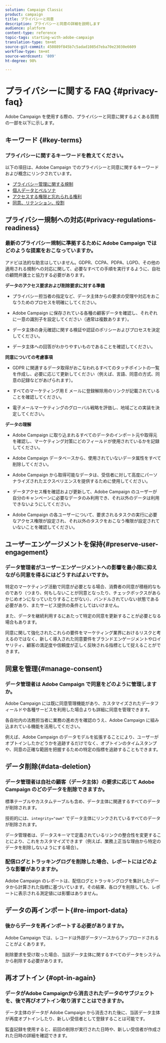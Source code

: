 ```yaml
---
solution: Campaign Classic
product: campaign
title: プライバシーと同意
description: プライバシーと同意の詳細を説明します
audience: platform
content-type: reference
topic-tags: starting-with-adobe-campaign
translation-type: tm+mt
source-git-commit: 450889f845b7c5adad1085d7eba70e23030e6609
workflow-type: tm+mt
source-wordcount: '809'
ht-degree: 98%

---
```



# プライバシーに関する FAQ {#privacy-faq}

Adobe Campaign を使用する際の、プライバシーと同意に関するよくある質問の一部を以下に示します。

## キーワード {#key-terms}

### プライバシーに関するキーワードを教えてください。

以下の項目は、Adobe Campaign でのプライバシーと同意に関するキーワードおよび概念にリンクされています。

* [プライバシー管理に関する規制](../../platform/using/privacy-management.md#privacy-management-regulations)
* [個人データとペルソナ](../../platform/using/privacy-and-recommendations.md#personal-data)
* [アクセスする権限と忘れられる権利](../../platform/using/privacy-management.md#right-access-forgotten)
* [同意、リテンション、役割](../../platform/using/privacy-management.md#consent-retention-roles)

## プライバシー規制への対応{#privacy-regulations-readiness}

### 最新のプライバシー規制に準拠するために Adobe Campaign ではどのような提案をおこなっていますか。

アドビは法的な助言はしていません。GDPR、CCPA、PDPA、LGPD、その他の適用される規制への対応に関して、必要なすべての手順を実行するように、自社の顧問弁護士と協力する必要があります。

**データのアクセス要求および削除要求に対する準備**

* プライバシー担当者の指定など、データ主体からの要求の受理や対応をおこなうためのプロセスを明確にしてください。

* Adobe Campaign に保存されている各種の顧客データを確認し、それぞれに一意の識別子を設定してください（通常は複数あります）。

* データ主体の身元確認に関する検証や認証のポリシーおよびプロセスを決定してください。

* データ主体への回答がわかりやすいものであることを確認してください。

**同意についての考慮事項**

* GDPR に関連するデータ取得がおこなわれるすべてのタッチポイントの一覧を作成し、必要に応じて更新してください（例えば、言語、同意の方式、同意の記録などがあげられます）。

* すべてのマーケティング用 E メールに登録解除用のリンクが記載されていることを確認してください。

* 電子メールマーケティングのグローバル戦略を評価し、地域ごとの実装を決定してください。

**データの理解**

* Adobe Campaign に取り込まれるすべてのデータのインポート元や取得元を確認し、マーケティング対策にどのフィールドが使用されているかを記録してください。

* Adobe Campaign データベースから、使用されていないデータ属性をすべて削除してください。

* Adobe Campaign から取得可能なデータは、受信者に対して高度にパーソナライズされたエクスペリエンスを提供するために使用してください。

* データアクセス権を確認および更新して、Adobe Campaign のユーザーが自分のキャンペーンに必要なデータのみ利用でき、それ以外のデータは利用できないようにしてください。

* Adobe Campaign の各ユーザーについて、要求されるタスクの実行に必要なアクセス権限が設定され、それ以外のタスクをおこなう権限が設定されていないことを確認してください。

## ユーザーエンゲージメントを保持{#preserve-user-engagement}

### データ管理者がユーザーエンゲージメントへの影響を最小限に抑えながら同意を得るにはどうすればよいですか。

特定のマーケティング活動で同意が必要となる場合、消費者の同意が積極的なものであり（つまり、何もしないことが同意となったり、チェックボックスがあらかじめオンになっていたりすることがない）、バンドルされていない状態である必要があり、またサービス提供の条件としてはいけません。

また、データを継続利用するにあたって特定の同意を更新することが必要となる場合もあります。

同意に関して強化されたこれらの要件をマーケティング業界におけるリスクと考えるのではなく、新しく導入された同意要件をブランドエンゲージメントやロイヤリティ、顧客の満足度や信頼度が正しく反映される指標として捉えることができます。

## 同意を管理{#manage-consent}

### データ管理者は Adobe Campaign で同意をどのように管理しますか。

Adobe Campaign には既に同意管理機能があり、カスタマイズされたデータフィールドや各種サービスを利用した場合よりも詳細に同意を管理できます。

各自社内の法務担当者に業務の進め方を確認のうえ、Adobe Campaign に組み込まれている機能を活用してください。

例えば、Adobe Campaign のデータモデルを拡張することにより、ユーザーがオプトインしたかどうかを追跡するだけでなく、オプトインのタイムスタンプや、同意の正確な範囲を把握するための特定の指標を追跡することもできます。

## データ削除{#data-deletion}

### データ管理者は自社の顧客（データ主体）の要求に応じて Adobe Campaign のどのデータを削除できますか。

標準テーブルやカスタムテーブルも含め、データ主体に関連するすべてのデータが削除されます。

技術的には、`integrity="own"` でデータ主体にリンクされているすべてのデータが削除されます。

データ管理者は、データスキーマで定義されているリンクの整合性を変更することにより、これをカスタマイズできます（例えば、業務上正当な理由から特定のデータを削除しないようにする場合）。

### 配信ログとトラッキングログを削除した場合、レポートにはどのような影響がありますか。

Adobe Campaign のレポートは、配信ログとトラッキングログを集計したデータから計算された指標に基づいています。その結果、各ログを削除しても、レポートに表示される測定値には影響はありません。

## データの再インポート{#re-import-data}

### 後からデータを再インポートする必要がありますか。

Adobe Campaign では、レコードは外部データソースからアップロードされることがよくあります。

削除要求を受け取った場合、当該データ主体に関するすべてのデータをシステムから削除する必要があります。

## 再オプトイン {#opt-in-again}

### データがAdobe Campaignから消去されたデータのサブジェクトを、後で再びオプトイン取り消すことはできますか。

データ主体のデータが Adobe Campaign から消去された後に、当該データ主体が再度オプトインしたり、新しい受信者として登録することは可能です。

監査記録を使用すると、前回の削除が実行された日時や、新しい受信者が作成された日時の詳細を確認できます。